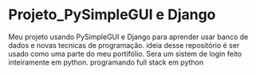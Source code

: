 
# Projeto_PySimpleGUI e Django
Meu projeto usando PySimpleGUI e Django para aprender usar banco de dados e novas tecnicas de programação.
ideia desse repositório é ser usado como uma parte do meu portifólio.
Sera um sistem de login feito inteiramente em python.
programando full stack em python
